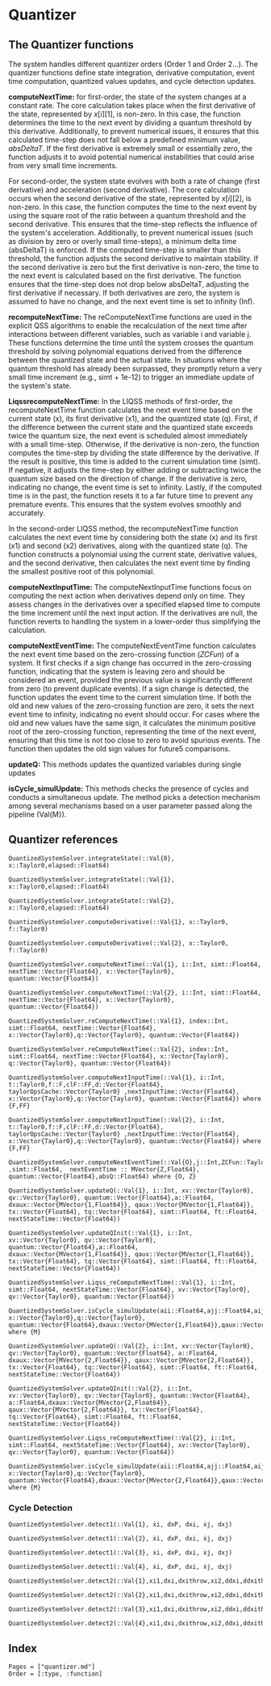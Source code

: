 # Quantizer 

## The Quantizer functions

The system handles different quantizer orders (Order 1 and Order 2...). The quantizer functions
define state integration, derivative computation, event
time computation, quantized values updates, and cycle detection
updates.


**computeNextTime:** for first-order, the state of the system changes at
a constant rate. The core calculation takes place when the first
derivative of the state, represented by $x[i][1]$, is non-zero. In this
case, the function determines the time to the next event by dividing a
quantum threshold by this derivative. Additionally, to prevent numerical
issues, it ensures that this calculated time-step does not fall below a
predefined minimum value, $absDeltaT$. If the first derivative is
extremely small or essentially zero, the function adjusts it to avoid
potential numerical instabilities that could arise from very small time
increments.

For second-order, the system state evolves with both a rate of change
(first derivative) and acceleration (second derivative). The core
calculation occurs when the second derivative of the state, represented
by $x[i][2]$, is non-zero. In this case, the function computes the time
to the next event by using the square root of the ratio between a
quantum threshold and the second derivative. This ensures that the
time-step reflects the influence of the system's acceleration.
Additionally, to prevent numerical issues (such as division by zero or
overly small time-steps), a minimum delta time (absDeltaT) is enforced.
If the computed time-step is smaller than this threshold, the function
adjusts the second derivative to maintain stability. If the second
derivative is zero but the first derivative is non-zero, the time to the
next event is calculated based on the first derivative. The function
ensures that the time-step does not drop below absDeltaT, adjusting the
first derivative if necessary. If both derivatives are zero, the system
is assumed to have no change, and the next event time is set to infinity
(Inf).

**recomputeNextTime:** The reComputeNextTime functions are used in the
explicit QSS algorithms to enable the recalculation of the next time
after interactions between different variables, such as variable i and
variable j. These functions determine the time until the system crosses
the quantum threshold by solving polynomial equations derived from the
difference between the quantized state and the actual state. In
situations where the quantum threshold has already been surpassed, they
promptly return a very small time increment (e.g., simt + 1e-12) to
trigger an immediate update of the system's state.

**LiqssrecomputeNextTime:** In the LIQSS methods of first-order, the
recomputeNextTime function calculates the next event time based on the
current state (x), its first derivative (x1), and the quantized state
(q). First, if the difference between the current state and the
quantized state exceeds twice the quantum size, the next event is
scheduled almost immediately with a small time-step. Otherwise, if the
derivative is non-zero, the function computes the time-step by dividing
the state difference by the derivative. If the result is positive, this
time is added to the current simulation time (simt). If negative, it
adjusts the time-step by either adding or subtracting twice the quantum
size based on the direction of change. If the derivative is zero,
indicating no change, the event time is set to infinity. Lastly, if the
computed time is in the past, the function resets it to a far future
time to prevent any premature events. This ensures that the system
evolves smoothly and accurately.

In the second-order LIQSS method, the recomputeNextTime function
calculates the next event time by considering both the state (x) and its
first (x1) and second (x2) derivatives, along with the quantized state
(q). The function constructs a polynomial using the current state,
derivative values, and the second derivative, then calculates the next
event time by finding the smallest positive root of this polynomial.

**computeNextInputTime:** The computeNextInputTime functions focus on
computing the next action when derivatives depend only on time. They
assess changes in the derivatives over a specified elapsed time to
compute the time increment until the next input action. If the
derivatives are null, the function reverts to handling the system in a
lower-order thus simplifying the calculation.

**computeNextEventTime:** The computeNextEventTime function calculates
the next event time based on the zero-crossing function ($ZCFun$) of a
system. It first checks if a sign change has occurred in the
zero-crossing function, indicating that the system is leaving zero and
should be considered an event, provided the previous value is
significantly different from zero (to prevent duplicate events). If a
sign change is detected, the function updates the event time to the
current simulation time. If both the old and new values of the
zero-crossing function are zero, it sets the next event time to
infinity, indicating no event should occur. For cases where the old and
new values have the same sign, it calculates the minimum positive root
of the zero-crossing function, representing the time of the next event,
ensuring that this time is not too close to zero to avoid spurious
events. The function then updates the old sign values for future5
comparisons.


**updateQ:** This methods updates the quantized variables during single updates

**isCycle_simulUpdate:** This methods checks the presence of cycles and conducts a simultaneous update. The method picks a detection mechanism among several mechanisms based on a user parameter passed along the pipeline (Val{M}).

## Quantizer references

```@docs
QuantizedSystemSolver.integrateState(::Val{0}, x::Taylor0,elapsed::Float64)
```
```@docs
QuantizedSystemSolver.integrateState(::Val{1}, x::Taylor0,elapsed::Float64)
```
```@docs
QuantizedSystemSolver.integrateState(::Val{2}, x::Taylor0,elapsed::Float64)
```


```@docs
QuantizedSystemSolver.computeDerivative(::Val{1}, x::Taylor0, f::Taylor0)
```
```@docs
QuantizedSystemSolver.computeDerivative(::Val{2}, x::Taylor0, f::Taylor0)
```


```@docs
QuantizedSystemSolver.computeNextTime(::Val{1}, i::Int, simt::Float64, nextTime::Vector{Float64}, x::Vector{Taylor0}, quantum::Vector{Float64})
```
```@docs
QuantizedSystemSolver.computeNextTime(::Val{2}, i::Int, simt::Float64, nextTime::Vector{Float64}, x::Vector{Taylor0}, quantum::Vector{Float64})
```

```@docs
QuantizedSystemSolver.reComputeNextTime(::Val{1}, index::Int, simt::Float64, nextTime::Vector{Float64}, x::Vector{Taylor0},q::Vector{Taylor0}, quantum::Vector{Float64})
```

```@docs
QuantizedSystemSolver.reComputeNextTime(::Val{2}, index::Int, simt::Float64, nextTime::Vector{Float64}, x::Vector{Taylor0}, q::Vector{Taylor0}, quantum::Vector{Float64})
```

```@docs
QuantizedSystemSolver.computeNextInputTime(::Val{1}, i::Int, t::Taylor0,f::F,clF::FF,d::Vector{Float64}, taylorOpsCache::Vector{Taylor0} ,nextInputTime::Vector{Float64}, x::Vector{Taylor0},q::Vector{Taylor0}, quantum::Vector{Float64}) where {F,FF}
```

```@docs
QuantizedSystemSolver.computeNextInputTime(::Val{2}, i::Int, t::Taylor0,f::F,clF::FF,d::Vector{Float64}, taylorOpsCache::Vector{Taylor0} ,nextInputTime::Vector{Float64}, x::Vector{Taylor0},q::Vector{Taylor0}, quantum::Vector{Float64}) where {F,FF}
```


```@docs
QuantizedSystemSolver.computeNextEventTime(::Val{O},j::Int,ZCFun::Taylor0,oldsignValue::MMatrix{Z,2} ,simt::Float64,  nextEventTime :: MVector{Z,Float64}, quantum::Vector{Float64},absQ::Float64) where {O, Z}
```

```@docs
QuantizedSystemSolver.updateQ(::Val{1}, i::Int, xv::Vector{Taylor0}, qv::Vector{Taylor0}, quantum::Vector{Float64},a::Float64, dxaux::Vector{MVector{1,Float64}}, qaux::Vector{MVector{1,Float64}}, tx::Vector{Float64}, tq::Vector{Float64}, simt::Float64, ft::Float64, nextStateTime::Vector{Float64})
```
```@docs
QuantizedSystemSolver.updateQInit(::Val{1}, i::Int, xv::Vector{Taylor0}, qv::Vector{Taylor0}, quantum::Vector{Float64},a::Float64,  dxaux::Vector{MVector{1,Float64}}, qaux::Vector{MVector{1,Float64}}, tx::Vector{Float64}, tq::Vector{Float64}, simt::Float64, ft::Float64, nextStateTime::Vector{Float64})
```
```@docs
QuantizedSystemSolver.Liqss_reComputeNextTime(::Val{1}, i::Int, simt::Float64, nextStateTime::Vector{Float64}, xv::Vector{Taylor0}, qv::Vector{Taylor0}, quantum::Vector{Float64})
```


```@docs
QuantizedSystemSolver.isCycle_simulUpdate(aii::Float64,ajj::Float64,aij::Float64,aji::Float64,trackSimul,::Val{1},::Val{M},i::Int,j::Int,dirI::Float64, x::Vector{Taylor0},q::Vector{Taylor0}, quantum::Vector{Float64},dxaux::Vector{MVector{1,Float64}},qaux::Vector{MVector{1,Float64}},tx::Vector{Float64},tq::Vector{Float64},simt::Float64,ft::Float64) where {M}
```



```@docs
QuantizedSystemSolver.updateQ(::Val{2}, i::Int, xv::Vector{Taylor0}, qv::Vector{Taylor0}, quantum::Vector{Float64}, a::Float64, dxaux::Vector{MVector{2,Float64}}, qaux::Vector{MVector{2,Float64}}, tx::Vector{Float64}, tq::Vector{Float64}, simt::Float64, ft::Float64, nextStateTime::Vector{Float64})
```
```@docs
QuantizedSystemSolver.updateQInit(::Val{2}, i::Int, xv::Vector{Taylor0}, qv::Vector{Taylor0}, quantum::Vector{Float64}, a::Float64,dxaux::Vector{MVector{2,Float64}}, qaux::Vector{MVector{2,Float64}}, tx::Vector{Float64}, tq::Vector{Float64}, simt::Float64, ft::Float64, nextStateTime::Vector{Float64})
```

```@docs
QuantizedSystemSolver.Liqss_reComputeNextTime(::Val{2}, i::Int, simt::Float64, nextStateTime::Vector{Float64}, xv::Vector{Taylor0}, qv::Vector{Taylor0}, quantum::Vector{Float64})
```

```@docs
QuantizedSystemSolver.isCycle_simulUpdate(aii::Float64,ajj::Float64,aij::Float64,aji::Float64,trackSimul,::Val{2},::Val{M},index::Int,j::Int,dirI::Float64, x::Vector{Taylor0},q::Vector{Taylor0}, quantum::Vector{Float64},dxaux::Vector{MVector{2,Float64}},qaux::Vector{MVector{2,Float64}},tx::Vector{Float64},tq::Vector{Float64},simt::Float64,ft::Float64) where {M}
``` 

### Cycle Detection

```@docs
QuantizedSystemSolver.detect1(::Val{1}, ẋi, dxP, dxi, ẋj, dxj)
``` 
```@docs
QuantizedSystemSolver.detect1(::Val{2}, ẋi, dxP, dxi, ẋj, dxj)
```
```@docs
QuantizedSystemSolver.detect1(::Val{3}, ẋi, dxP, dxi, ẋj, dxj)
```
```@docs
QuantizedSystemSolver.detect1(::Val{4}, ẋi, dxP, dxi, ẋj, dxj)
```
```@docs
QuantizedSystemSolver.detect2(::Val{1},xi1,dxi,dxithrow,xi2,ddxi,ddxithrow,βidir,βidth,xj1,dxj,xj2,ddxj,dqjplus,recentjDir,dirI)
```
```@docs
QuantizedSystemSolver.detect2(::Val{2},xi1,dxi,dxithrow,xi2,ddxi,ddxithrow,βidir,βidth,xj1,dxj,xj2,ddxj,dqjplus,recentjDir,dirI)
```
```@docs
QuantizedSystemSolver.detect2(::Val{3},xi1,dxi,dxithrow,xi2,ddxi,ddxithrow,βidir,βidth,xj1,dxj,xj2,ddxj,dqjplus,recentjDir,dirI)
```
```@docs
QuantizedSystemSolver.detect2(::Val{4},xi1,dxi,dxithrow,xi2,ddxi,ddxithrow,βidir,βidth,xj1,dxj,xj2,ddxj,dqjplus,recentjDir,dirI)
```

## Index

```@index
Pages = ["quantizer.md"]
Order = [:type, :function]
```